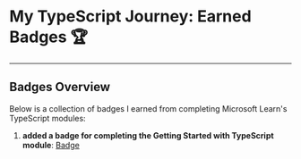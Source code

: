 # My TypeScript Journey: Earned Badges 🏆

---

## Badges Overview

Below is a collection of badges I earned from completing Microsoft Learn's TypeScript modules:

1. **added a badge for completing the Getting Started with TypeScript module**: [Badge](https://learn.microsoft.com/api/achievements/share/en-us/alexey888888-9179/24FHW9MV?sharingId=7354EA968FA6E449)
